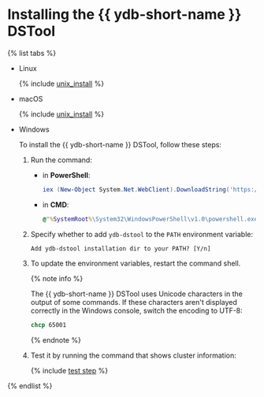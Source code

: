 # Installing the {{ ydb-short-name }} DSTool

<!-- markdownlint-disable blanks-around-fences -->

{% list tabs %}

- Linux

    {% include  [unix_install](./_includes/unix_install.md) %}

- macOS

    {% include  [unix_install](./_includes/unix_install.md) %}

- Windows

    To install the {{ ydb-short-name }} DSTool, follow these steps:

    1. Run the command:

        - in **PowerShell**:

            ```powershell
            iex (New-Object System.Net.WebClient).DownloadString('https://install.ydb.tech/dstool-windows')
            ```

        - in **CMD**:

            ```cmd
            @"%SystemRoot%\System32\WindowsPowerShell\v1.0\powershell.exe" -Command "iex ((New-Object System.Net.WebClient).DownloadString('https://install.ydb.tech/dstool-windows'))"
            ```

    1. Specify whether to add `ydb-dstool` to the `PATH` environment variable:

        ```text
        Add ydb-dstool installation dir to your PATH? [Y/n]
        ```

    1. To update the environment variables, restart the command shell.

        {% note info %}

        The {{ ydb-short-name }} DSTool uses Unicode characters in the output of some commands. If these characters aren't displayed correctly in the Windows console, switch the encoding to UTF-8:

        ```cmd
        chcp 65001
        ```

        {% endnote %}

    1. Test it by running the command that shows cluster information:

        {% include [test step](./_includes/test.md) %}

{% endlist %}
